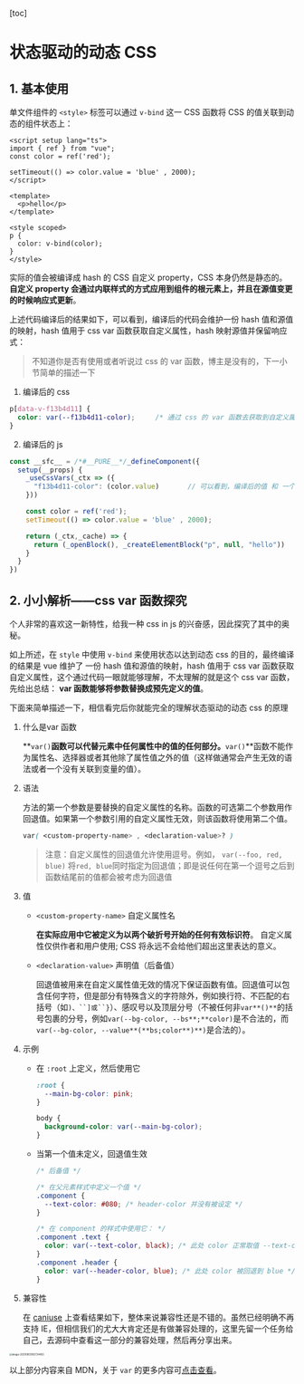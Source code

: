 [toc]

# 状态驱动的动态 CSS
## 1. 基本使用

单文件组件的 `<style>` 标签可以通过 `v-bind` 这一 CSS 函数将 CSS 的值关联到动态的组件状态上：

```vue
<script setup lang="ts">
import { ref } from "vue";
const color = ref('red');

setTimeout(() => color.value = 'blue' , 2000);
</script>

<template>
  <p>hello</p>
</template>

<style scoped>
p {
  color: v-bind(color);
}
</style>
```

实际的值会被编译成 hash 的 CSS 自定义 property，CSS 本身仍然是静态的。**自定义 property 会通过内联样式的方式应用到组件的根元素上，并且在源值变更的时候响应式更新**。

上述代码编译后的结果如下，可以看到，编译后的代码会维护一份 hash 值和源值的映射，hash 值用于 css var 函数获取自定义属性，hash 映射源值并保留响应式：

> 不知道你是否有使用或者听说过 css 的 var 函数，博主是没有的，下一小节简单的描述一下

1. 编译后的 css

```css
p[data-v-f13b4d11] {
  color: var(--f13b4d11-color);		/* 通过 css 的 var 函数去获取到自定义属性的值 */
}
```

2. 编译后的 js

```js
const __sfc__ = /*#__PURE__*/_defineComponent({
  setup(__props) {
    _useCssVars(_ctx => ({
      "f13b4d11-color": (color.value)		// 可以看到，编译后的值 和 一个 hash 值映射，并且具备响应式， css 的 var 便可以获取到这个 hash 映射的值
    }))

    const color = ref('red');
    setTimeout(() => color.value = 'blue' , 2000);

    return (_ctx,_cache) => {
      return (_openBlock(), _createElementBlock("p", null, "hello"))
    }
  }
})
```

## 2. 小小解析——css var 函数探究

个人非常的喜欢这一新特性，给我一种  css in js 的兴奋感，因此探究了其中的奥秘。

如上所述，在 `style` 中使用 `v-bind` 来使用状态以达到动态 css 的目的，最终编译的结果是 vue 维护了 一份 hash 值和源值的映射，hash 值用于 css var 函数获取自定义属性，这个通过代码一眼就能够理解，不太理解的就是这个 css var 函数，先给出总结： **var 函数能够将参数替换成预先定义的值**。

下面来简单描述一下，相信看完后你就能完全的理解状态驱动的动态 css 的原理

1. 什么是var 函数

   **`var()`**函数可以代替元素中任何属性中的值的任何部分。**`var()`**函数不能作为属性名、选择器或者其他除了属性值之外的值（这样做通常会产生无效的语法或者一个没有关联到变量的值）。

2. 语法

   方法的第一个参数是要替换的自定义属性的名称。函数的可选第二个参数用作回退值。如果第一个参数引用的自定义属性无效，则该函数将使用第二个值。

   ```css
   var( <custom-property-name> , <declaration-value>? )
   ```

   > 注意：自定义属性的回退值允许使用逗号。例如， `var(--foo, red, blue)` 将`red, blue`同时指定为回退值；即是说任何在第一个逗号之后到函数结尾前的值都会被考虑为回退值

3. 值

   - `<custom-property-name>` 自定义属性名

     **在实际应用中它被定义为以两个破折号开始的任何有效标识符**。 自定义属性仅供作者和用户使用; CSS 将永远不会给他们超出这里表达的意义。

   - `<declaration-value>` 声明值（后备值）

     回退值被用来在自定义属性值无效的情况下保证函数有值。回退值可以包含任何字符，但是部分有特殊含义的字符除外，例如换行符、不匹配的右括号（如`)、``]或``}`）、感叹号以及顶层分号（不被任何非`var**()**`的括号包裹的分号，例如`var(--bg-color, --bs**;**color)`是不合法的，而`var(--bg-color, --value**(**bs;color**)**)`是合法的）。

4. 示例

   - 在 `:root` 上定义，然后使用它

     ```css
     :root {
       --main-bg-color: pink;
     }
     
     body {
       background-color: var(--main-bg-color);
     }
     ```

   - 当第一个值未定义，回退值生效

     ```css
     /* 后备值 */
     
     /* 在父元素样式中定义一个值 */
     .component {
       --text-color: #080; /* header-color 并没有被设定 */
     }
     
     /* 在 component 的样式中使用它： */
     .component .text {
       color: var(--text-color, black); /* 此处 color 正常取值 --text-color */
     }
     .component .header {
       color: var(--header-color, blue); /* 此处 color 被回退到 blue */
     }
     ```

5. 兼容性

   在 [caniuse](https://caniuse.com/?search=var) 上查看结果如下，整体来说兼容性还是不错的。虽然已经明确不再支持 IE，但相信我们的尤大大肯定还是有做兼容处理的，这里先留一个任务给自己，去源码中查看这一部分的兼容处理，然后再分享出来。

<img src="/Users/ardor/Desktop/MyGitHub/web-study-record/Vue/Vue3.2-released/vue3.2-Demo/src/styleFeature/03-state-driven-dynamic-css/img/caniuse-var.png" alt="image-20210903165734483" style="zoom:30%;" />

以上部分内容来自 MDN，关于 `var` 的更多内容可[点击查看](https://developer.mozilla.org/zh-CN/docs/Web/CSS/var())。



